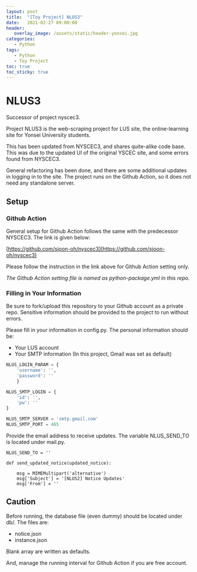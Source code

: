 ```yaml
---
layout: post
title:  "[Toy Project] NLUS3"
date:   2021-02-27 09:00:00
header:
   overlay_image: /assets/static/header-yonsei.jpg
categories: 
   - Python
tags:
   - Python
   - Toy Project
toc: true
toc_sticky: true
---
```


# NLUS3
Successor of project nyscec3.

Project NLUS3 is the web-scraping project for LUS site, the online-learning site for Yonsei University students.

This has been updated from NYSCEC3, and shares quite-alike code base. This was due to the updated UI of the original YSCEC site, and some errors found from NYSCEC3.

General refactoring has been done, and there are some additional updates in logging in to the site. The project runs on the Github Action, so it does not need any standalone server.

<!--more-->

## Setup
### Github Action
General setup for Github Action follows the same with the predecessor NYSCEC3. The link is given below:

[https://github.com/sjoon-oh/nyscec3](https://github.com/sjoon-oh/nyscec3)

Please follow the instruction in the link above for Github Action setting only.

*The Github Action setting file is named as python-package.yml in this repo.*


### Filling in Your Information

Be sure to fork/upload this repository to your Github account as a private repo. Sensitive information should be provided to the project to run without errors.

Please fill in your information in config.py. The personal information should be:

- Your LUS account
- Your SMTP information (In this project, Gmail was set as default)


```python
NLUS_LOGIN_PARAM = {
    'username': '',
    'password': ''
    }

NLUS_SMTP_LOGIN = {
    'id': '',
    'pw': ''
}

NLUS_SMTP_SERVER = 'smtp.gmail.com'
NLUS_SMTP_PORT = 465
```

Provide the email address to receive updates. The variable NLUS_SEND_TO is located under mail.py.

```python3
NLUS_SEND_TO = ''

def send_updated_notice(updated_notice):

    msg = MIMEMultipart('alternative')
    msg['Subject'] = '[NLUS2] Notice Updates'
    msg['From'] = ''
```

## Caution

Before running, the database file (even dummy) should be located under db/. The files are:

- notice.json
- instance.json

Blank array are written as defaults.

And, manage the running interval for Github Action if you are free account.